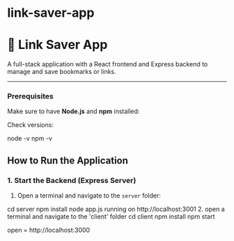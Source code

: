 # link-saver-app

# 🔗 Link Saver App

A full-stack application with a React frontend and Express backend to manage and save bookmarks or links.

---


### Prerequisites

Make sure to have **Node.js** and **npm** installed:


Check versions:

node -v
npm -v


## How to Run the Application

### 1. Start the Backend (Express Server)

1. Open a terminal and navigate to the `server` folder:

cd server
npm install
node app.js
running on http://localhost:3001
2. open a terminal and navigate to the 'client' folder
cd client
npm install
npm start

open = http://localhost:3000